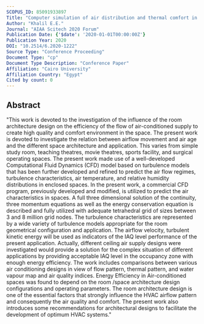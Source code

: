 ```yaml
---
SCOPUS_ID: 85091933897
Title: "Computer simulation of air distribution and thermal comfort in energy efficient buildings"
Author: "Khalil E.E."
Journal: "AIAA Scitech 2020 Forum"
Publication Date: {'$date': '2020-01-01T00:00:00Z'}
Publication Year: 2020
DOI: "10.2514/6.2020-1222"
Source Type: "Conference Proceeding"
Document Type: "cp"
Document Type Description: "Conference Paper"
Affiliation: "Cairo University"
Affiliation Country: "Egypt"
Cited by count: 0
---
```


## Abstract
"This work is devoted to the investigation of the influence of the room architecture design on the efficiency of the flow of air-conditioned supply to create high quality and comfort environment in the space. The present work is devoted to investigate the relation between airflow movement and air age and the different space architecture and application. This varies from simple study room, teaching theatres, movie theatres, sports facility, and surgical operating spaces. The present work made use of a well-developed Computational Fluid Dynamics (CFD) model based on turbulence models that has been further developed and refined to predict the air flow regimes, turbulence characteristics, air temperature, and relative humidity distributions in enclosed spaces. In the present work, a commercial CFD program, previously developed and modified, is utilized to predict the air characteristics in spaces. A full three dimensional solution of the continuity, three momentum equations as well as the energy conservation equation is described and fully utilized with adequate tetrahedral grid of sizes between 3 and 8 million grid nodes. The turbulence characteristics are represented by a wide variety of turbulence models appropriate for the room geometrical configuration and application. The airflow velocity, turbulent kinetic energy will be used as indicators of the IAQ level performance of the present application. Actually, different ceiling air supply designs were investigated would provide a solution for the complex situation of different applications by providing acceptable IAQ level in the occupancy zone with enough energy efficiency. The work includes comparisons between various air conditioning designs in view of flow pattern, thermal pattern, and water vapour map and air quality indices. Energy Efficiency in Air-conditioned spaces was found to depend on the room /space architecture design configurations and operating parameters. The room architecture design is one of the essential factors that strongly influence the HVAC airflow pattern and consequently the air quality and comfort. The present work also introduces some recommendations for architectural designs to facilitate the development of optimum HVAC systems."
